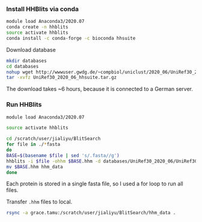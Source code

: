 ### Install HHBlits via conda
```bash
module load Anaconda3/2020.07
conda create -n hhblits
source activate hhblits
conda install -c conda-forge -c bioconda hhsuite
```
Download database
```bash
mkdir databases
cd databases
nohup wget http://wwwuser.gwdg.de/~compbiol/uniclust/2020_06/UniRef30_2020_06_hhsuite.tar.gz &
tar -xvfz UniRef30_2020_06_hhsuite.tar.gz
```
The download takes ~6 hours, because it is connected to a German server.

### Run HHBlits
```bash
module load Anaconda3/2020.07

source activate hhblits

cd /scratch/user/jialiyu/BlitSearch
for file in ./*fasta
do
BASE=$(basename $file | sed 's/.fasta//g')
hhblits -i $file -ohhm $BASE.hhm -d databases/UniRef30_2020_06/UniRef30_2020_06
mv $BASE.hhm hhm_data
done
```
Each protein is stored in a single fasta file, so I used a for loop to run all files.

Transfer `.hhm` files to local.
```bash
rsync -a grace.tamu:/scratch/user/jialiyu/BlitSearch/hhm_data .
```
